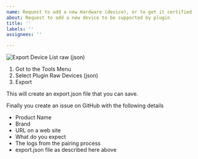```yaml
---
name: Request to add a new Hardware (device), or to get it certified
about: Request to add a new device to be supported by plugin
title: ''
labels: ''
assignees: ''

---
```


![Export Device List raw (json)](https://github.com/zigbeefordomoticz/wiki/blob/master/Images/ExportDevicesRaw.png)

1. Got to the Tools Menu
1. Select Plugin Raw Devices (json)
1. Export

This will create an export.json file that you can save.
   
Finally you create an issue on GitHub with the following details

* Product Name 
* Brand
* URL on a web site
* What do you expect
* The logs from the pairing process
* export.json file as described here above
